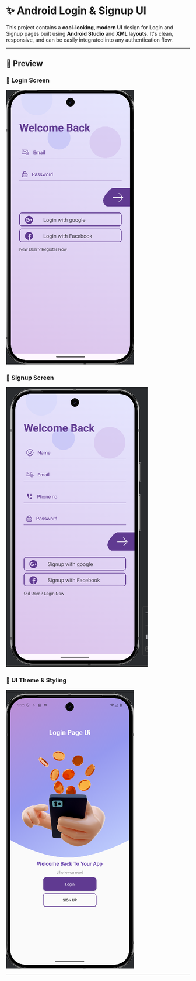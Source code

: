 # ✨ Android Login & Signup UI

This project contains a **cool-looking, modern UI** design for Login and Signup pages built using **Android Studio** and **XML layouts**. It's clean, responsive, and can be easily integrated into any authentication flow.

---

## 📱 Preview

### 🔐 Login Screen
![Login Screen](https://github.com/ersurajrajput/LoginPage/blob/main/screenshots/login_Page.png)

### 📝 Signup Screen
![Signup Screen](https://github.com/ersurajrajput/LoginPage/blob/main/screenshots/signup_Page.png)

### 🌈 UI Theme & Styling
![UI Theme](https://github.com/ersurajrajput/LoginPage/blob/main/screenshots/splash_Screen.png)

---

